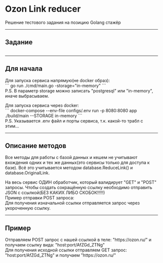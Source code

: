 <h1>Ozon Link reducer</h1>
<p>Решение тестового задания на позицию Golang стажёр</p>
<hr />
<h2>Задание</h2>
<p><img src="" /></p>
<hr />
<h2>Для начала</h2>
<p>Для запуска сервиса напрямую(не docker образ): 
<br>
```
go run ./cmd/main.go -storage="in-memory"
```
<br>
P.S. В параметр storage можно записать "postgresql" или "in-memory", иначе выбрасываем.
</p>
<p>Для запуска сервиса через docker:
<br>
```
docker-compose --env-file configs/.env run -p 8080:8080 app ./build/main --STORAGE in-memory
```
<br>
P.S. Указывается .env файл и порты сервиса, т.к. какой-то трабл с этим...
</p>
<hr />
<h2>Описание методов</h2>
<p>Все методы для работы с базой данных и кешем не учитывают вхождения одних и тех же данных(это сервисы только для доступа к базе). Всё это учитывается методом database.ReduceLink() и database.OriginalLink.</p>
<p>На весь сервис ОДИН обработчик, который валидирует "GET" и "POST" запросы. Чтобы создать сокращённую ссылку необходимо отправить JSON с ссылкой(БЕЗ КАКИХ ЛИБО СКОБОК!!!!!)
<br>
Пример отправки POST запроса:
<br>
<img src="" />
<br>
Для получения изначальной ссылки отправляется запрос через укороченную ссылку.
</p>
<hr />
<h2>Пример</h2>
<p>Отправляем POST запрос с нашей ссылкой в теле: "https://ozon.ru/" и получаем ссылку вида: "host:port/AfZGd_ZTNg"
<br>
Для получения исходной ссылки отправляем GET запрос: "host:port/AfZGd_ZTNg" и получаем "https://ozon.ru/"
</p>
